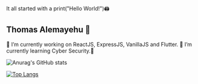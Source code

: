It all started with a print("Hello World!")🖨️

## Thomas Alemayehu 👋 ##

  🔭 I’m currently working on ReactJS, ExpressJS, VanillaJS and Flutter. 
  🌱 I’m currently learning Cyber Security.🔐
  
![Anurag's GitHub stats](https://github-readme-stats.vercel.app/api?username=thomasalemayehu&show_icons=true&theme=tokyonight)

[![Top Langs](https://github-readme-stats.vercel.app/api/top-langs/?username=thomasalemayehu&hide=php)](https://github.com/anuraghazra/github-readme-stats)
  
